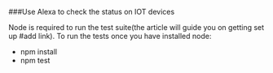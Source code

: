 ###Use Alexa to check the status on IOT devices

Node is required to run the test suite(the article will guide you on getting set up #add link). 
To run the tests once you have installed node: 

  - npm install
  - npm test

